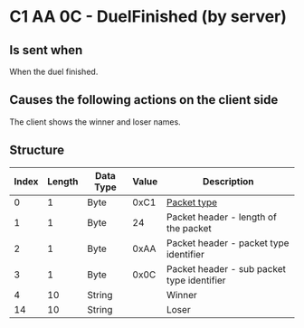 # C1 AA 0C - DuelFinished (by server)

## Is sent when

When the duel finished.

## Causes the following actions on the client side

The client shows the winner and loser names.

## Structure

| Index | Length | Data Type | Value | Description |
|-------|--------|-----------|-------|-------------|
| 0 | 1 |   Byte   | 0xC1  | [Packet type](PacketTypes.md) |
| 1 | 1 |    Byte   |   24   | Packet header - length of the packet |
| 2 | 1 |    Byte   | 0xAA  | Packet header - packet type identifier |
| 3 | 1 |    Byte   | 0x0C  | Packet header - sub packet type identifier |
| 4 | 10 | String |  | Winner |
| 14 | 10 | String |  | Loser |